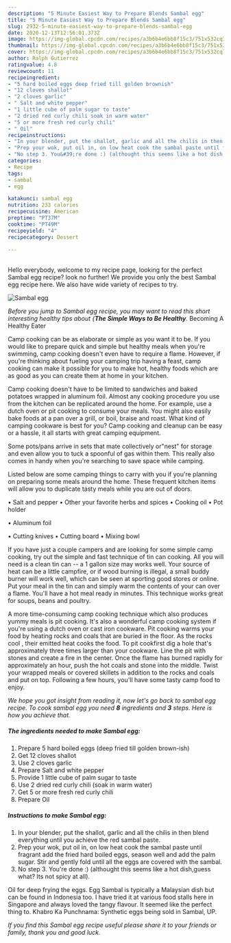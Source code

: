 ```yaml
---
description: "5 Minute Easiest Way to Prepare Blends Sambal egg"
title: "5 Minute Easiest Way to Prepare Blends Sambal egg"
slug: 2932-5-minute-easiest-way-to-prepare-blends-sambal-egg
date: 2020-12-13T12:56:01.373Z
image: https://img-global.cpcdn.com/recipes/a3b6b4e6bb8f15c3/751x532cq70/sambal-egg-recipe-main-photo.jpg
thumbnail: https://img-global.cpcdn.com/recipes/a3b6b4e6bb8f15c3/751x532cq70/sambal-egg-recipe-main-photo.jpg
cover: https://img-global.cpcdn.com/recipes/a3b6b4e6bb8f15c3/751x532cq70/sambal-egg-recipe-main-photo.jpg
author: Ralph Gutierrez
ratingvalue: 4.8
reviewcount: 11
recipeingredient:
- "5 hard boiled eggs deep fried till golden brownish"
- "12 cloves shallot"
- "2 cloves garlic"
- " Salt and white pepper"
- "1 little cube of palm sugar to taste"
- "2 dried red curly chili soak in warm water"
- "5 or more fresh red curly chili"
- " Oil"
recipeinstructions:
- "In your blender, put the shallot, garlic and all the chilis in then blend everything until you achieve the red sambal paste."
- "Prep your wok, put oil in, on low heat cook the sambal paste until fragrant add the fried hard boiled eggs, season well and add the palm sugar. Stir and gently fold until all the eggs are covered with the sambal."
- "No step 3. You&#39;re done :) (althought this seems like a hot dish,guess what? Its not spicy at all)."
categories:
- Recipe
tags:
- sambal
- egg

katakunci: sambal egg 
nutrition: 233 calories
recipecuisine: American
preptime: "PT37M"
cooktime: "PT49M"
recipeyield: "4"
recipecategory: Dessert

---
```

<br>
Hello everybody, welcome to my recipe page, looking for the perfect Sambal egg recipe? look no further! We provide you only the best Sambal egg recipe here. We also have wide variety of recipes to try.
<br>


![Sambal egg](https://img-global.cpcdn.com/recipes/a3b6b4e6bb8f15c3/751x532cq70/sambal-egg-recipe-main-photo.jpg)

<i>Before you jump to Sambal egg recipe, you may want to read this short interesting healthy tips about {<strong>The Simple Ways to Be Healthy</strong>.</i>
Becoming A Healthy Eater

    
Camp cooking can be as elaborate or simple as you want it to be. If you would like to prepare quick and simple but healthy meals when you're swimming, camp cooking doesn't even have to require a flame. However, if you're thinking about fueling your camping trip having a feast, camp cooking can make it possible for you to make hot, healthy foods which are as good as you can create them at home in your kitchen.

Camp cooking doesn't have to be limited to sandwiches and baked potatoes wrapped in aluminum foil.  Almost any cooking procedure you use from the kitchen can be replicated around the home. For example, use a dutch oven or pit cooking to consume your meals. You might also easily bake foods at a pan over a grill, or boil, braise and roast. What kind of camping cookware is best for you? Camp cooking and cleanup can be easy or a hassle, it all starts with great camping equipment.

Some pots/pans arrive in sets that mate collectively or"nest" for storage and even allow you to tuck a spoonful of gas within them. This really also comes in handy when you're searching to save space while camping.

Listed below are some camping things to carry with you if you're planning on preparing some meals around the home. These frequent kitchen items will allow you to duplicate tasty meals while you are out of doors.

• Salt and pepper
• Other your favorite herbs and spices
• Cooking oil
• Pot holder

• Aluminum foil

• Cutting knives
• Cutting board
• Mixing bowl


If you have just a couple campers and are looking for some simple camp cooking, try out the simple and fast technique of tin can cooking. All you will need is a clean tin can -- a 1 gallon size may works well. Your source of heat can be a little campfire, or if wood burning is illegal, a small buddy burner will work well, which can be seen at sporting good stores or online. Put your meal in the tin can and simply warm the contents of your can over a flame. You'll have a hot meal ready in minutes.  This technique works great for soups, beans and poultry.

A more time-consuming camp cooking technique which also produces yummy meals is pit cooking.  It's also a wonderful camp cooking system if you're using a dutch oven or cast iron cookware. Pit cooking warms your food by heating rocks and coals that are buried in the floor. As the rocks cool , their emitted heat cooks the food. To pit cookfirst dig a hole that's approximately three times larger than your cookware. Line the pit with stones and create a fire in the center. Once the flame has burned rapidly for approximately an hour, push the hot coals and stone into the middle. Twist your wrapped meals or covered skillets in addition to the rocks and coals and put on top. Following a few hours, you'll have some tasty camp food to enjoy.


<i>We hope you got insight from reading it, now let's go back to sambal egg recipe. To cook sambal egg you need <strong>8</strong> ingredients and <strong>3</strong> steps. Here is how you achieve that.
</i>

##### The ingredients needed to make Sambal egg:

1. Prepare 5 hard boiled eggs (deep fried till golden brown-ish)
1. Get 12 cloves shallot
1. Use 2 cloves garlic
1. Prepare  Salt and white pepper
1. Provide 1 little cube of palm sugar to taste
1. Use 2 dried red curly chili (soak in warm water)
1. Get 5 or more fresh red curly chili
1. Prepare  Oil


##### Instructions to make Sambal egg:

1. In your blender, put the shallot, garlic and all the chilis in then blend everything until you achieve the red sambal paste.
1. Prep your wok, put oil in, on low heat cook the sambal paste until fragrant add the fried hard boiled eggs, season well and add the palm sugar. Stir and gently fold until all the eggs are covered with the sambal.
1. No step 3. You&#39;re done :) (althought this seems like a hot dish,guess what? Its not spicy at all).


Oil for deep frying the eggs. Egg Sambal is typically a Malaysian dish but can be found in Indonesia too. I have tried it at various food stalls here in Singapore and always loved the tangy flavour. It seemed like the perfect thing to. Khabro Ka Punchnama: Synthetic eggs being sold in Sambal, UP. 

<i>If you find this Sambal egg recipe useful please share it to your friends or family, thank you and good luck.</i>

